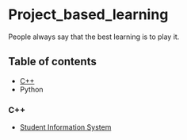 # Project_based_learning
People always say that the best learning is to play it.

## Table of contents
- [C++](https://github.com/Michelle-alt/Project_based_learning#c++)
- Python

### C++
- [Student Information System](https://github.com/Michelle-alt/Project_based_learning/tree/Student-Information-System)
